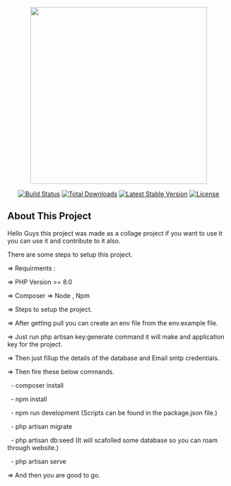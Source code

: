 <p align="center"><a href="https://laravel.com" target="_blank"><img src="https://raw.githubusercontent.com/laravel/art/master/logo-lockup/5%20SVG/2%20CMYK/1%20Full%20Color/laravel-logolockup-cmyk-red.svg" width="400"></a></p>

<p align="center">
<a href="https://travis-ci.org/laravel/framework"><img src="https://travis-ci.org/laravel/framework.svg" alt="Build Status"></a>
<a href="https://packagist.org/packages/laravel/framework"><img src="https://img.shields.io/packagist/dt/laravel/framework" alt="Total Downloads"></a>
<a href="https://packagist.org/packages/laravel/framework"><img src="https://img.shields.io/packagist/v/laravel/framework" alt="Latest Stable Version"></a>
<a href="https://packagist.org/packages/laravel/framework"><img src="https://img.shields.io/packagist/l/laravel/framework" alt="License"></a>
</p>

## About This Project
<p> Hello Guys this project was made as a collage project if you want to use it you can use it and contribute to it also.</p>

<p>There are some steps to setup this project.</p>

<p>
=> Requirments :  
</p>
<p>
=> PHP Version >= 8.0  
</p>
<p>
=> Composer  => Node , Npm
</p>

<p>
=> Steps to setup the project.  
</p>
<p>
=> After getting pull you can create an env file from the env.example file.  
</p>
<p>
=> Just run php artisan key:generate command it will make and application key for the project.  
</p>
<p>
=> Then just fillup the details of the database and Email smtp credentials.  
</p>
<p>
=> Then fire these below commands.  
</p>
<p>
&nbsp;&nbsp;- composer install  
</p>
<p>
&nbsp;&nbsp;- npm install  
</p>
<p>
&nbsp;&nbsp;- npm run development (Scripts can be found in the package.json file.)  
</p>
<p>
&nbsp;&nbsp;- php artisan migrate  
</p>
<p>
&nbsp;&nbsp;- php artisan db:seed (It will scafolled some database so you can roam through website.)  
</p>
<p>
&nbsp;&nbsp;- php artisan serve
</p>
    

<p>=> And then you are good to go.</p>